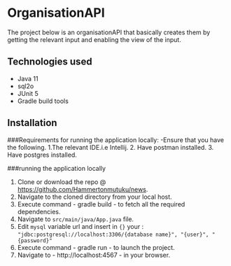 # OrganisationAPI
The project below is an organisationAPI that basically creates them by getting the relevant input and enabling the view of the input.


## Technologies used
- Java 11
- sql2o
- JUnit 5
- Gradle build tools

## Installation
###Requirements for running the application locally:
-Ensure that you have the following.
1.The relevant IDE.i.e Intellij.
2. Have postman installed.
3. Have postgres installed.

###running the application locally
1. Clone or download the repo @ https://github.com/Hammertonmutuku/news.
2. Navigate to the cloned directory from your local host.
3. Execute command - gradle build - to fetch all the required dependencies.
4. Navigate to `src/main/java/App.java` file.
5. Edit `mysql` variable url and insert in `{}` your : `"jdbc:postgresql://localhost:3306/{database name}", "{user}", "{password}"`
6. Execute command - gradle run - to launch the project.
7. Navigate to - http://localhost:4567 - in your browser.
